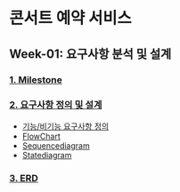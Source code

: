 # 콘서트 예약 서비스

## Week-01: 요구사항 분석 및 설계
### [1. Milestone](https://github.com/han-chunsik/hhplus-service/wiki/%EC%84%A4%EA%B3%84-%7C-%EB%A7%88%EC%9D%BC%EC%8A%A4%ED%86%A4)
### [2. 요구사항 정의 및 설계](https://github.com/han-chunsik/hhplus-service/wiki/%EC%84%A4%EA%B3%84-%7C-%EC%9A%94%EA%B5%AC%EC%82%AC%ED%95%AD-%EC%A0%95%EC%9D%98-%EB%B0%8F-%EC%84%A4%EA%B3%84)
- [기능/비기능 요구사항 정의](https://github.com/han-chunsik/hhplus-service/wiki/%EC%84%A4%EA%B3%84-%7C-%EC%9A%94%EA%B5%AC%EC%82%AC%ED%95%AD-%EC%A0%95%EC%9D%98-%EB%B0%8F-%EC%84%A4%EA%B3%84#-%EA%B8%B0%EB%8A%A5%EB%B9%84%EA%B8%B0%EB%8A%A5-%EC%9A%94%EA%B5%AC%EC%82%AC%ED%95%AD)
- [FlowChart](https://github.com/han-chunsik/hhplus-service/wiki/%EC%84%A4%EA%B3%84-%7C-%EC%9A%94%EA%B5%AC%EC%82%AC%ED%95%AD-%EC%A0%95%EC%9D%98-%EB%B0%8F-%EC%84%A4%EA%B3%84#-flowchart)
- [Sequencediagram](https://github.com/han-chunsik/hhplus-service/wiki/%EC%84%A4%EA%B3%84-%7C-%EC%9A%94%EA%B5%AC%EC%82%AC%ED%95%AD-%EC%A0%95%EC%9D%98-%EB%B0%8F-%EC%84%A4%EA%B3%84#-sequencediagram)
- [Statediagram](https://github.com/han-chunsik/hhplus-service/wiki/%EC%84%A4%EA%B3%84-%7C-%EC%9A%94%EA%B5%AC%EC%82%AC%ED%95%AD-%EC%A0%95%EC%9D%98-%EB%B0%8F-%EC%84%A4%EA%B3%84#-statediagram)

### [3. ERD](https://github.com/han-chunsik/hhplus-service/wiki/%EC%84%A4%EA%B3%84-%7C-DB-%EC%84%A4%EA%B3%84)